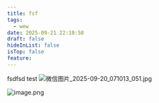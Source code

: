 ```yaml
---
title: fsf
tags:
  - wew
date: 2025-09-21 22:10:58
draft: false
hideInList: false
isTop: false
feature:
---
```

fsdfsd
test
![微信图片_2025-09-20_071013_051.jpg](https://img.raowenjie.xyz/obsidian/50ee6f3cd02c7a2e2c2ab6d94f56858d)

![image.png](https://img.raowenjie.xyz/obsidian/5cb455a52909cc67782c0464c9389c87)
